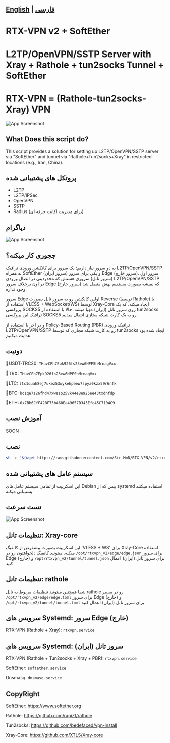## [English](/README.md) | [فارسی](/README_fa.md)
# RTX-VPN v2 + SoftEther
# L2TP/OpenVPN/SSTP Server with Xray + Rathole + tun2socks Tunnel + SoftEther
# RTX-VPN = (Rathole-tun2socks-Xray) VPN
![App Screenshot](https://raw.githubusercontent.com/Sir-MmD/RTX-VPN/refs/heads/v2/menu.png)

## What Does this script do?
This script provides a solution for setting up L2TP/OpenVPN/SSTP server via "SoftEther" and tunnel via "Rathole+Tun2socks+Xray" in restricted locations (e.g., Iran, China).

## پروتکل های پشتیبانی شده
- L2TP
- L2TP/IPSec
- OpenVPN
- SSTP
- Radius (برای مدیریت اکانت حرفه ای)

## دیاگرام
![App Screenshot](https://raw.githubusercontent.com/Sir-MmD/RTX-VPN/refs/heads/v2/diagram.png)

## چجوری کار میکنه؟
به دو سرور نیاز داریم: یک سرور برای کانکشن ورودی ترافیک L2TP/OpenVPN/SSTP به همراه SoftEther (سرور ایران) و یکی برای سرور Edge (سرور خارج). سرور اول (سرور تانل) سروری هستش که محدودیتی در اتصال ورودی L2TP/OpenVPN/SSTP در اون برخلاف سرور Edge (سرور خارج) که نمیشه بصورت مستقیم بهش متصل شد وجود نداره.

سرور Edge اولین کانکشن رو به سرور تانل بصورت Reverse (توسط Rathole) با استفاده از VLESS + WebSocket(WS) توسط Xray-Core ایجاد میکنه، که یک پروکسی SOCKS5 روی سرور تانل (ایران) مهیا میشه. حالا با استفاده از tun2socks ترافیک این پروکسی SOCKS5 رو به یک کارت شبکه مجازی انتقال میدیم.

و در آخر با استفاده از Policy-Based Routing (PBR) ترافیک ورودی L2TP/OpenVPN/SSTP رو به کارت شبکه مجازی که توسط tun2socks ایجاد شده بود هدایت میکنیم.

## دونیت
🔹USDT-TRC20: ```THuvCFh7Epk926fs23ew6NPFShMrnagVxx```

🔹TRX: ```THuvCFh7Epk926fs23ew6NPFShMrnagVxx```

🔹LTC: ```ltc1quah8ej7ukez53wykehpeew7spya0kzx59r6nfk```

🔹BTC: ```bc1qe7z26fhd47xwezp25vk44e8e925ee43txdnfdp```

🔹ETH: ```0x7Bb6CfF428F75b468Ea49657D345Efc45C7104C9```

## آموزش نصب
SOON

## نصب
```bash
sh -c "$(wget https://raw.githubusercontent.com/Sir-MmD/RTX-VPN/v2/rtxvpn_v2.sh -O -)"
```

## سیستم عامل های پشتیبانی شده
این اسکریپت از تمامی سیستم عامل های Debian بیس که از systemd استفاده میکنند پشتیبانی میکنه

## تست سرعت
![App Screenshot](https://raw.githubusercontent.com/Sir-MmD/RTX-VPN/refs/heads/v2/speedtest.jpg)
## تنظیمات تانل: Xray-core
این اسکریپت بصورت پیشفرض از کانفیگ 'VLESS + WS' برای Xray-Core استفاده میکنه. میتونید کانفیگ دلخواهتون رو در ```/opt/rtxvpn_v2/edge/edge.json``` برای سرور Edge (خارج) و ```/opt/rtxvpn_v2/tunnel/tunnel.json``` برای سرور تانل (ایران) اعمال کنید

## تنظیمات تانل: rathole
شما همچنین میتونید تنظیمات مربوط به تانل rathole رو در مسیر ```/opt/rtxvpn_v2/edge/edge.toml``` برای سرور Edge (خارج) و ```/opt/rtxvpn_v2/tunnel/tunnel.toml``` برای سرور تانل (ایران) اعمال کنید

## سرویس های Systemd: سرور Edge (خارج)
RTX-VPN (Rathole + Xray): ```rtxvpn.service```

## سرویس های Systemd: سرور تانل (ایران)
RTX-VPN (Rathole + Tun2socks + Xray + PBR): ```rtxvpn.service```

SoftEther: ```softether.service```

Dnsmasq: ```dnsmasq.service```

## CopyRight
SoftEther: https://www.softether.org

Rathole: https://github.com/rapiz1/rathole

Tun2socks: https://github.com/bedefaced/vpn-install

Xray-Core: https://github.com/XTLS/Xray-core

